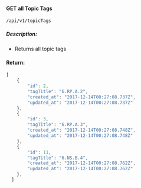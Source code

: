 #### GET all Topic Tags
`/api/v1/topicTags`

##### Description:
- Returns all topic tags

#### Return:
```javascript
[
    {
        "id": 2,
        "tagTitle": "6.RP.A.2",
        "created_at": "2017-12-14T00:27:08.737Z",
        "updated_at": "2017-12-14T00:27:08.737Z"
    },
    {
        "id": 3,
        "tagTitle": "6.RP.A.3",
        "created_at": "2017-12-14T00:27:08.748Z",
        "updated_at": "2017-12-14T00:27:08.748Z"
    },
    {
        "id": 11,
        "tagTitle": "6.NS.B.4",
        "created_at": "2017-12-14T00:27:08.762Z",
        "updated_at": "2017-12-14T00:27:08.762Z"
    },
  ]
```
